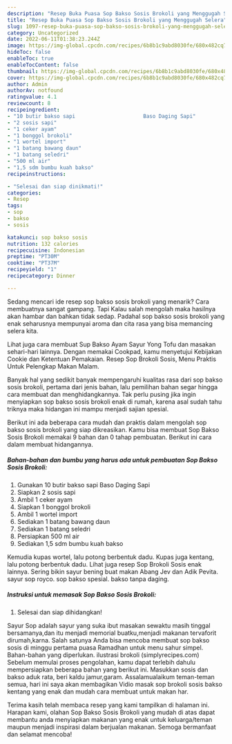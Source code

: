 ```yaml
---
description: "Resep Buka Puasa Sop Bakso Sosis Brokoli yang Menggugah Selera"
title: "Resep Buka Puasa Sop Bakso Sosis Brokoli yang Menggugah Selera"
slug: 1097-resep-buka-puasa-sop-bakso-sosis-brokoli-yang-menggugah-selera
category: Uncategorized
date: 2022-06-11T01:38:23.244Z
image: https://img-global.cpcdn.com/recipes/6b8b1c9abd8030fe/680x482cq70/sop-bakso-sosis-brokoli-foto-resep-utama.jpg
hideToc: false
enableToc: true
enableTocContent: false
thumbnail: https://img-global.cpcdn.com/recipes/6b8b1c9abd8030fe/680x482cq70/sop-bakso-sosis-brokoli-foto-resep-utama.jpg
cover: https://img-global.cpcdn.com/recipes/6b8b1c9abd8030fe/680x482cq70/sop-bakso-sosis-brokoli-foto-resep-utama.jpg
author: Admin
authorAv: notfound
ratingvalue: 4.1
reviewcount: 8
recipeingredient:
- "10 butir bakso sapi                      Baso Daging Sapi"
- "2 sosis sapi"
- "1 ceker ayam"
- "1 bonggol brokoli"
- "1 wortel import"
- "1 batang bawang daun"
- "1 batang seledri"
- "500 ml air"
- "1,5 sdm bumbu kuah bakso"
recipeinstructions:

- "Selesai dan siap dinikmati!"
categories:
- Resep
tags:
- sop
- bakso
- sosis

katakunci: sop bakso sosis 
nutrition: 132 calories
recipecuisine: Indonesian
preptime: "PT30M"
cooktime: "PT37M"
recipeyield: "1"
recipecategory: Dinner

---
```



Sedang mencari ide resep sop bakso sosis brokoli yang menarik? Cara membuatnya sangat gampang. Tapi Kalau salah mengolah maka hasilnya akan hambar dan bahkan tidak sedap. Padahal sop bakso sosis brokoli yang enak seharusnya mempunyai aroma dan cita rasa yang bisa memancing selera kita.


Lihat juga cara membuat Sup Bakso Ayam Sayur Yong Tofu dan masakan sehari-hari lainnya. Dengan memakai Cookpad, kamu menyetujui Kebijakan Cookie dan Ketentuan Pemakaian. Resep Sop Brokoli Sosis, Menu Praktis Untuk Pelengkap Makan Malam.

Banyak hal yang sedikit banyak mempengaruhi kualitas rasa dari sop bakso sosis brokoli, pertama dari jenis bahan, lalu pemilihan bahan segar hingga cara membuat dan menghidangkannya. Tak perlu pusing jika ingin menyiapkan sop bakso sosis brokoli enak di rumah, karena asal sudah tahu triknya maka hidangan ini mampu menjadi sajian spesial.


Berikut ini ada beberapa cara mudah dan praktis dalam mengolah sop bakso sosis brokoli yang siap dikreasikan. Kamu bisa membuat Sop Bakso Sosis Brokoli memakai 9 bahan dan 0 tahap pembuatan. Berikut ini cara dalam membuat hidangannya.

<!--inarticleads1-->

##### Bahan-bahan dan bumbu yang harus ada untuk pembuatan Sop Bakso Sosis Brokoli:

1. Gunakan 10 butir bakso sapi                      Baso Daging Sapi
1. Siapkan 2 sosis sapi
1. Ambil 1 ceker ayam
1. Siapkan 1 bonggol brokoli
1. Ambil 1 wortel import
1. Sediakan 1 batang bawang daun
1. Sediakan 1 batang seledri
1. Persiapkan 500 ml air
1. Sediakan 1,5 sdm bumbu kuah bakso


Kemudia kupas wortel, lalu potong berbentuk dadu. Kupas juga kentang, lalu potong berbentuk dadu. Lihat juga resep Sop Brokoli Sosis enak lainnya. Sering bikin sayur bening buat makan Abang Jev dan Adik Pevita. sayur sop royco. sop bakso spesial. bakso tanpa daging. 

<!--inarticleads2-->

##### Instruksi untuk memasak Sop Bakso Sosis Brokoli:


1. Selesai dan siap dihidangkan!

Sayur Sop adalah sayur yang suka ibut masakan sewaktu masih tinggal bersamanya,dan itu menjadi memorial buatku,menjadi makanan tervaforit dirumah,karna. Salah satunya Anda bisa mencoba membuat sop bakso sosis di minggu pertama puasa Ramadhan untuk menu sahur simpel. Bahan-bahan yang diperlukan. ilustrasi brokoli (simplyrecipes.com) Sebelum memulai proses pengolahan, kamu dapat terlebih dahulu mempersiapkan beberapa bahan yang berikut ini. Masukkan sosis dan bakso aduk rata, beri kaldu jamur,garam. Assalamualaikum teman-teman semua, hari ini saya akan membagikan Vidio masak sop brokoli sosis bakso kentang yang enak dan mudah cara membuat untuk makan har. 

Terima kasih telah membaca resep yang kami tampilkan di halaman ini. Harapan kami, olahan Sop Bakso Sosis Brokoli yang mudah di atas dapat membantu anda menyiapkan makanan yang enak untuk keluarga/teman maupun menjadi inspirasi dalam berjualan makanan. Semoga bermanfaat dan selamat mencoba!
